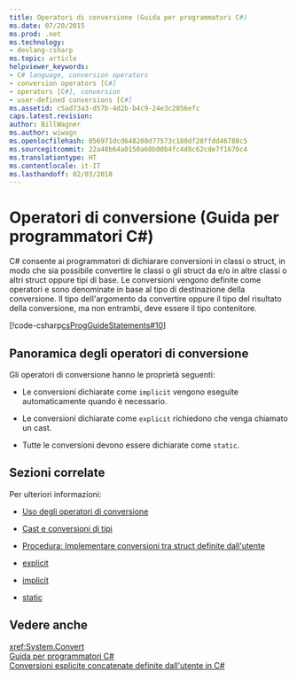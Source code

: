 ```yaml
---
title: Operatori di conversione (Guida per programmatori C#)
ms.date: 07/20/2015
ms.prod: .net
ms.technology:
- devlang-csharp
ms.topic: article
helpviewer_keywords:
- C# language, conversion operators
- conversion operators [C#]
- operators [C#], conversion
- user-defined conversions [C#]
ms.assetid: c5ad73a3-d57b-4d2b-b4c9-24e3c2856efc
caps.latest.revision: 
author: BillWagner
ms.author: wiwagn
ms.openlocfilehash: 056971dcd648208d77573c180df28ffdd46788c5
ms.sourcegitcommit: 22a48b64a0150a60b00b4fc4d8c62cde7f1670c4
ms.translationtype: HT
ms.contentlocale: it-IT
ms.lasthandoff: 02/03/2018
---
```

# <a name="conversion-operators-c-programming-guide"></a>Operatori di conversione (Guida per programmatori C#)
C# consente ai programmatori di dichiarare conversioni in classi o struct, in modo che sia possibile convertire le classi o gli struct da e/o in altre classi o altri struct oppure tipi di base. Le conversioni vengono definite come operatori e sono denominate in base al tipo di destinazione della conversione. Il tipo dell'argomento da convertire oppure il tipo del risultato della conversione, ma non entrambi, deve essere il tipo contenitore.  
  
 [!code-csharp[csProgGuideStatements#10](../../../csharp/programming-guide/classes-and-structs/codesnippet/CSharp/conversion-operators_1.cs)]  
  
## <a name="conversion-operators-overview"></a>Panoramica degli operatori di conversione  
 Gli operatori di conversione hanno le proprietà seguenti:  
  
-   Le conversioni dichiarate come `implicit` vengono eseguite automaticamente quando è necessario.  
  
-   Le conversioni dichiarate come `explicit` richiedono che venga chiamato un cast.  
  
-   Tutte le conversioni devono essere dichiarate come `static`.  
  
## <a name="related-sections"></a>Sezioni correlate  
 Per ulteriori informazioni:  
  
-   [Uso degli operatori di conversione](../../../csharp/programming-guide/statements-expressions-operators/using-conversion-operators.md)  
  
-   [Cast e conversioni di tipi](../../../csharp/programming-guide/types/casting-and-type-conversions.md)  
  
-   [Procedura: Implementare conversioni tra struct definite dall'utente](../../../csharp/programming-guide/statements-expressions-operators/how-to-implement-user-defined-conversions-between-structs.md)  
  
-   [explicit](../../../csharp/language-reference/keywords/explicit.md)  
  
-   [implicit](../../../csharp/language-reference/keywords/implicit.md)  
  
-   [static](../../../csharp/language-reference/keywords/static.md)  
  
## <a name="see-also"></a>Vedere anche  
 <xref:System.Convert>  
 [Guida per programmatori C#](../../../csharp/programming-guide/index.md)  
 [Conversioni esplicite concatenate definite dall'utente in C#](https://blogs.msdn.microsoft.com/ericlippert/2007/04/16/chained-user-defined-explicit-conversions-in-c/)
